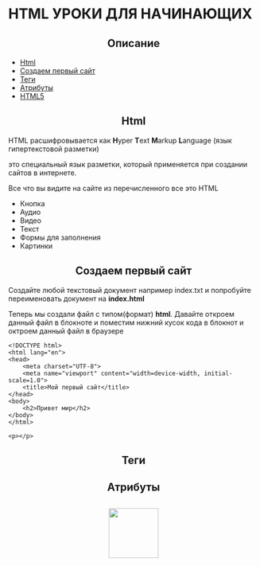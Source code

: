 # HTML УРОКИ ДЛЯ НАЧИНАЮЩИХ

<h2 align='center'>Описание</h2>
<ul> 
    <li><a href="">Html</a></li>
    <li><a href="">Создаем первый сайт</a></li>
    <li><a href="">Теги</a></li>
    <li><a href="#der">Атрибуты</a></li>
    <li><a href="#der">HTML5</a></li>
</ul>

<h2 align='center'>Html</h2>
<p>HTML расшифровывается как <b>H</b>yper <b>T</b>ext <b>M</b>arkup <b>L</b>anguage (язык гипертекстовой разметки)</p>
<p>это специальный язык разметки, который применяется при создании сайтов в интернете.</p>
<p>Все что вы видите на сайте из перечисленного все это HTML</p>
<ul>
    <li>Кнопка</li>  
    <li>Аудио</li>
    <li>Видео</li>
    <li>Текст</li>
    <li>Формы для заполнения</li>
    <li>Картинки</li>
</ul>

<h2 align='center'>Создаем первый сайт</h2>
<div class="der">
    <p>Создайте любой текстовый документ например index.txt и попробуйте переименовать документ на <b>index.html</b></p>
    <p>Теперь мы создали файл с типом(формат) <b>html</b>. Давайте откроем данный файл в блокноте и  поместим нижний кусок кода в блокнот и октроем данный файл в браузере</p>

    <!DOCTYPE html>
    <html lang="en">
    <head>
        <meta charset="UTF-8">
        <meta name="viewport" content="width=device-width, initial-scale=1.0">
        <title>Мой первый сайт</title>   
    </head>
    <body>
        <h2>Привет мир</h2>
    </body>
    </html>

    <p></p>
    
</div>
<h2 align='center'>Теги</h2>
<h2 align='center'>Атрибуты</h2>
<h2 align='center'><img width="100" height="100" src="https://upload.wikimedia.org/wikipedia/commons/thumb/6/61/HTML5_logo_and_wordmark.svg/1200px-HTML5_logo_and_wordmark.svg.png" alt=""></h2>
